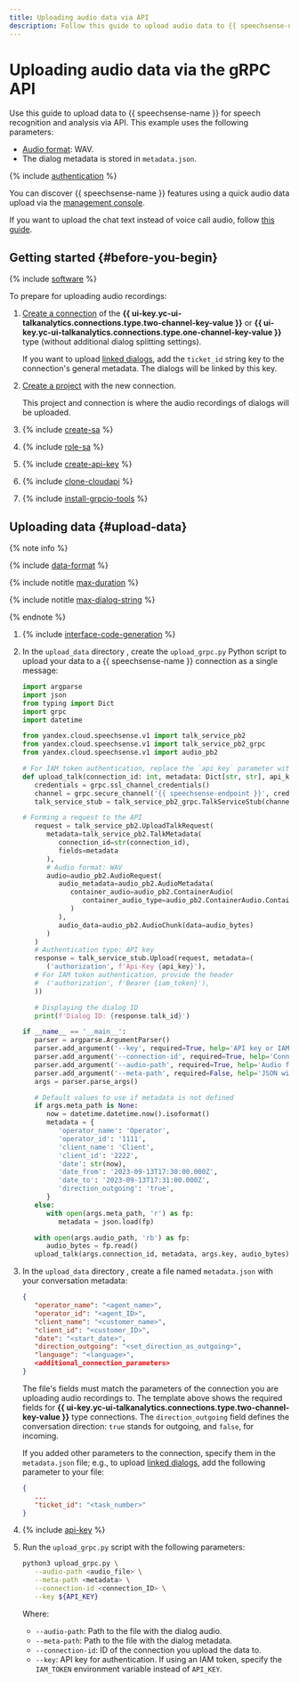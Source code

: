 ```yaml
---
title: Uploading audio data via API
description: Follow this guide to upload audio data to {{ speechsense-name }} via the gRPC API.
---
```


# Uploading audio data via the gRPC API

Use this guide to upload data to {{ speechsense-name }} for speech recognition and analysis via API. This example uses the following parameters:

* [Audio format](../../concepts/formats.md): WAV.
* The dialog metadata is stored in `metadata.json`.

{% include [authentication](../../../_includes/speechsense/data/authentication.md) %}

You can discover {{ speechsense-name }} features using a quick audio data upload via the [management console](upload-audio-console.md).

If you want to upload the chat text instead of voice call audio, follow [this guide](upload-chat-text.md).

## Getting started {#before-you-begin}

{% include [software](../../../_includes/speechsense/data/software.md) %}

To prepare for uploading audio recordings:

1. [Create a connection](../connection/create.md) of the **{{ ui-key.yc-ui-talkanalytics.connections.type.two-channel-key-value }}** or **{{ ui-key.yc-ui-talkanalytics.connections.type.one-channel-key-value }}** type (without additional dialog splitting settings).

   If you want to upload [linked dialogs](../../concepts/dialogs.md#related-dialogs), add the `ticket_id` string key to the connection's general metadata. The dialogs will be linked by this key.

1. [Create a project](../project/create.md) with the new connection.

   This project and connection is where the audio recordings of dialogs will be uploaded.

1. {% include [create-sa](../../../_includes/speechsense/data/create-sa.md) %}
1. {% include [role-sa](../../../_includes/speechsense/data/role-sa.md) %}
1. {% include [create-api-key](../../../_includes/speechsense/data/create-api-key.md) %}
1. {% include [clone-cloudapi](../../../_includes/speechsense/data/clone-cloudapi.md) %}
1. {% include [install-grpcio-tools](../../../_includes/speechsense/data/install-grpcio-tools.md) %}

## Uploading data {#upload-data}

{% note info %}

{% include [data-format](../../../_includes/speechsense/data/data-format.md) %}

{% include notitle [max-duration](../../../_includes/speechsense/data/max-duration.md) %}

{% include notitle [max-dialog-string](../../../_includes/speechsense/data/max-dialog-string.md) %}

{% endnote %}

1. {% include [interface-code-generation](../../../_includes/speechsense/data/interface-code-generation.md) %}
1. In the `upload_data` directory , create the `upload_grpc.py` Python script to upload your data to a {{ speechsense-name }} connection as a single message:

      ```python
      import argparse
      import json
      from typing import Dict
      import grpc
      import datetime

      from yandex.cloud.speechsense.v1 import talk_service_pb2
      from yandex.cloud.speechsense.v1 import talk_service_pb2_grpc
      from yandex.cloud.speechsense.v1 import audio_pb2

      # For IAM token authentication, replace the `api_key` parameter with `iam_token`
      def upload_talk(connection_id: int, metadata: Dict[str, str], api_key: str, audio_bytes: bytes):
         credentials = grpc.ssl_channel_credentials()
         channel = grpc.secure_channel('{{ speechsense-endpoint }}', credentials)
         talk_service_stub = talk_service_pb2_grpc.TalkServiceStub(channel)

      # Forming a request to the API
         request = talk_service_pb2.UploadTalkRequest(
            metadata=talk_service_pb2.TalkMetadata(
               connection_id=str(connection_id),
               fields=metadata
            ),
            # Audio format: WAV
            audio=audio_pb2.AudioRequest(
               audio_metadata=audio_pb2.AudioMetadata(
                  container_audio=audio_pb2.ContainerAudio(
                     container_audio_type=audio_pb2.ContainerAudio.ContainerAudioType.CONTAINER_AUDIO_TYPE_WAV
                  )
               ),
               audio_data=audio_pb2.AudioChunk(data=audio_bytes)
            )
         )
         # Authentication type: API key
         response = talk_service_stub.Upload(request, metadata=(
            ('authorization', f'Api-Key {api_key}'),
         # For IAM token authentication, provide the header
         #  ('authorization', f'Bearer {iam_token}'),
         ))

         # Displaying the dialog ID
         print(f'Dialog ID: {response.talk_id}')

      if __name__ == '__main__':
         parser = argparse.ArgumentParser()
         parser.add_argument('--key', required=True, help='API key or IAM token', type=str)
         parser.add_argument('--connection-id', required=True, help='Connection ID', type=str)
         parser.add_argument('--audio-path', required=True, help='Audio file path', type=str)
         parser.add_argument('--meta-path', required=False, help='JSON with the dialog metadata', type=str, default=None)
         args = parser.parse_args()

         # Default values to use if metadata is not defined
         if args.meta_path is None:
            now = datetime.datetime.now().isoformat()
            metadata = {
               'operator_name': 'Operator',
               'operator_id': '1111',
               'client_name': 'Client',
               'client_id': '2222',
               'date': str(now),
               'date_from': '2023-09-13T17:30:00.000Z',
               'date_to': '2023-09-13T17:31:00.000Z',
               'direction_outgoing': 'true',
            }
         else:
            with open(args.meta_path, 'r') as fp:
               metadata = json.load(fp)

         with open(args.audio_path, 'rb') as fp:
            audio_bytes = fp.read()
         upload_talk(args.connection_id, metadata, args.key, audio_bytes)
      ```

1. In the `upload_data` directory , create a file named `metadata.json` with your conversation metadata:

   ```json
   {
      "operator_name": "<agent_name>",
      "operator_id": "<agent_ID>",
      "client_name": "<customer_name>",
      "client_id": "<customer_ID>",
      "date": "<start_date>",
      "direction_outgoing": "<set_direction_as_outgoing>",
      "language": "<language>",
      <additional_connection_parameters>
   }
   ```

   The file's fields must match the parameters of the connection you are uploading audio recordings to. The template above shows the required fields for **{{ ui-key.yc-ui-talkanalytics.connections.type.two-channel-key-value }}** type connections. The `direction_outgoing` field defines the conversation direction: `true` stands for outgoing, and `false`, for incoming.

   If you added other parameters to the connection, specify them in the `metadata.json` file; e.g., to upload [linked dialogs](../../concepts/dialogs.md#related-dialogs), add the following parameter to your file:

   ```json
   {
      ...
      "ticket_id": "<task_number>"
   }
   ```

1. {% include [api-key](../../../_includes/speechsense/data/api-key.md) %}

1. Run the `upload_grpc.py` script with the following parameters:

   ```bash
   python3 upload_grpc.py \
      --audio-path <audio_file> \
      --meta-path <metadata> \
      --connection-id <connection_ID> \
      --key ${API_KEY}
   ```

   Where:

   * `--audio-path`: Path to the file with the dialog audio.
   * `--meta-path`: Path to the file with the dialog metadata.
   * `--connection-id`: ID of the connection you upload the data to.
   * `--key`: API key for authentication. If using an IAM token, specify the `IAM_TOKEN` environment variable instead of `API_KEY`.

